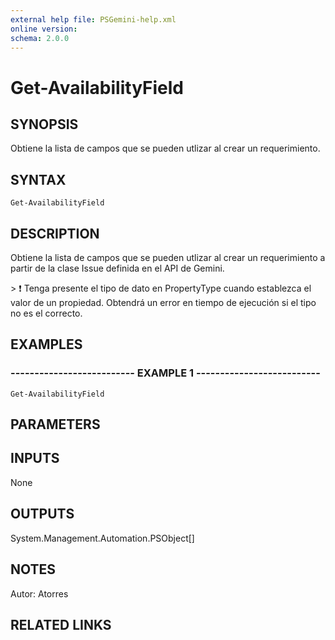```yaml
---
external help file: PSGemini-help.xml
online version: 
schema: 2.0.0
---
```


# Get-AvailabilityField

## SYNOPSIS
Obtiene la lista de campos que se pueden utlizar al crear un requerimiento.

## SYNTAX

```
Get-AvailabilityField
```

## DESCRIPTION
Obtiene la lista de campos que se pueden utlizar al crear un requerimiento a partir de la clase Issue definida en el API de Gemini.

\> :exclamation: Tenga presente el tipo de dato en PropertyType cuando establezca el valor de un propiedad.
Obtendrá un error en tiempo de ejecución si el tipo no es el correcto.

## EXAMPLES

### -------------------------- EXAMPLE 1 --------------------------
```
Get-AvailabilityField
```

## PARAMETERS

## INPUTS

None

## OUTPUTS

System.Management.Automation.PSObject[]

## NOTES
Autor: Atorres

## RELATED LINKS

